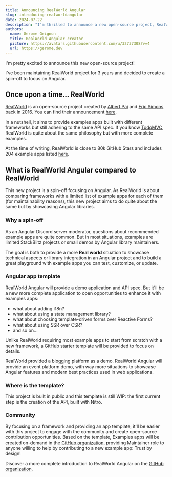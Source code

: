 ```yaml
---
title: Announcing RealWorld Angular
slug: introducing-realworldangular
date: 2024-07-22
description: "I’m thrilled to announce a new open-source project, RealWorld Angular, a spin-off of the RealWorld project that focuses on providing comprehensive example apps and showcasing Angular libraries to offer a more realistic environment for demonstrating technical aspects and best practices in Angular development."
authors:
  name: Gerome Grignon
  title: RealWorld Angular creator
  picture: https://avatars.githubusercontent.com/u/32737308?v=4
  url: https://gerome.dev
---
```


I'm pretty excited to announce this new open-source project!

I've been maintaining RealWorld project for 3 years and decided to create a spin-off to focus on Angular.


## Once upon a time... RealWorld

[RealWorld](https://github.com/gothinkster/realworld) is an open-source project created by [Albert Pai](https://x.com/iamalbertpai) and [Eric Simons](https://x.com/ericsimons40) back in 2016.
You can find their announcement [here](https://medium.com/@ericsimons/introducing-realworld-6016654d36b5).

In a nutshell, it aims to provide examples apps built with different frameworks but still adhering to the same API spec.
If you know [TodoMVC](https://todomvc.com/), RealWorld is quite about the same philosophy but with more complete examples.

At the time of writing, RealWorld is close to 80k GitHub Stars and includes 204 example apps listed [here](https://codebase.show/projects/realworld).

## What is RealWorld Angular compared to RealWorld

This new project is a spin-off focusing on Angular.
As RealWorld is about comparing frameworks with a limited list of example apps for each of them (for maintainability reasons), this new project aims to do quite about the same but by showcasing Angular libraries.

### Why a spin-off

As an Angular Discord server moderator, questions about recommended example apps are quite common.
But in most situations, examples are limited StackBlitz projects or small demos by Angular library maintainers.

The goal is both to provide a more **Real world** situation to showcase technical aspects or library integration in an Angular project and to build a great playground with example apps you can test, customize, or update.

### Angular app template

RealWorld Angular will provide a demo application and API spec.
But it'll be a new more complete application to open opportunities to enhance it with examples apps:

- what about adding i18n?
- what about using a state management library?
- what about choosing template-driven forms over Reactive Forms?
- what about using SSR over CSR?
- and so on...

Unlike RealWorld requiring most example apps to start from scratch with a new framework, a GitHub starter template will be provided to focus on details.

RealWorld provided a blogging platform as a demo. RealWorld Angular will provide an event platform demo, with way more situations to showcase Angular features and modern best practices used in web applications.

### Where is the template?

This project is built in public and this template is still WIP: the first current step is the creation of the API, built with Nitro.

### Community

By focusing on a framework and providing an app template, it'll be easier with this project to engage with the community and create open-source contribution opportunities.
Based on the template, Examples apps will be created on-demand in the [GitHub organization](https://github.com/realworld-angular), providing Maintainer role to anyone willing to help by contributing to a new example app: Trust by design!

Discover a more complete introduction to RealWorld Angular on the [GitHub organization](https://github.com/realworld-angular).
